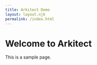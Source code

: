 ```yaml
---
title: Arkitect Demo
layout: layout.njk
permalink: /index.html
---
```

# Welcome to Arkitect


This is a sample page.